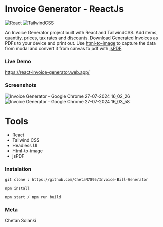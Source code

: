 # Invoice Generator - ReactJs

![React](https://img.shields.io/badge/React-18181b?style=for-the-badge&logo=react&logoColor=61DAFB)
![TailwindCSS](https://img.shields.io/badge/TailwindCSS-06B6D4?style=for-the-badge&logo=tailwind-css&logoColor=white)

An Invoice Generator project built with React and TailwindCSS. Add items, quantity, prices, tax rates and discounts. Download Generated Invoices as PDFs to your device and print out. Use [html-to-image](https://github.com/bubkoo/html-to-image) to capture the data from modal and convert it from canvas to pdf with [jsPDF](https://github.com/parallax/jsPDF).

### Live Demo

https://react-invoice-generator.web.app/

### Screenshots

![Invoice Generator - Google Chrome 27-07-2024 16_02_26](https://github.com/user-attachments/assets/f61ea708-13a2-4cfd-81c8-e9d885fe7b06)
![Invoice Generator - Google Chrome 27-07-2024 16_03_58](https://github.com/user-attachments/assets/50efd156-73c0-4fec-b93e-1c34f30c3e78)


# Tools

- React
- Tailwind CSS
- Headless UI
- Html-to-image
- jsPDF

### Instalation

```
git clone : https://github.com/ChetaN7895/Invoice-Bill-Generator

npm install

npm start / npm run build
```

### Meta

Chetan Solanki
